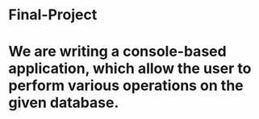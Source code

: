 # Final-Project
# We are writing a console-based application, which allow the user to perform various operations on the given database.
